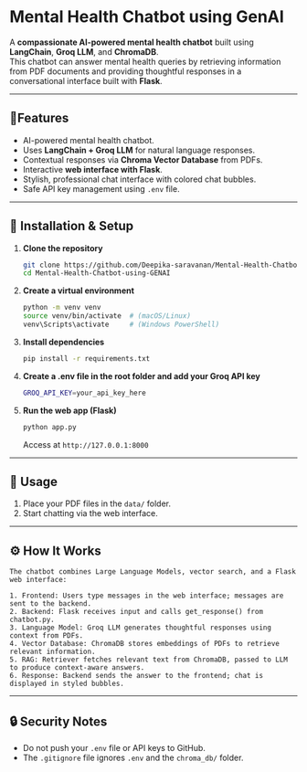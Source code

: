 # Mental Health Chatbot using GenAI

A **compassionate AI-powered mental health chatbot** built using **LangChain**, **Groq LLM**, and **ChromaDB**.  
This chatbot can answer mental health queries by retrieving information from PDF documents and providing thoughtful responses in a conversational interface built with **Flask**.

---

## 🔧Features

- AI-powered mental health chatbot.
- Uses **LangChain + Groq LLM** for natural language responses.
- Contextual responses via **Chroma Vector Database** from PDFs.
- Interactive **web interface with Flask**.
- Stylish, professional chat interface with colored chat bubbles.
- Safe API key management using `.env` file.

---

## 🚀 Installation & Setup

1. **Clone the repository**

   ```bash
   git clone https://github.com/Deepika-saravanan/Mental-Health-Chatbot-using-GENAI.git
   cd Mental-Health-Chatbot-using-GENAI
   ```
   
2. **Create a virtual environment**

   ```bash
   python -m venv venv
   source venv/bin/activate  # (macOS/Linux)
   venv\Scripts\activate     # (Windows PowerShell)
   ```

3. **Install dependencies**

   ```bash
   pip install -r requirements.txt
   ```

4. **Create a .env file in the root folder and add your Groq API key**

   ```bash
   GROQ_API_KEY=your_api_key_here
   ```
5. **Run the web app (Flask)**

   ```bash
   python app.py
   ```

   Access at `http://127.0.0.1:8000` 

---

## 📝 Usage

1. Place your PDF files in the `data/` folder.
2. Start chatting via the web interface.

---

## ⚙️ How It Works

```text
The chatbot combines Large Language Models, vector search, and a Flask web interface:

1. Frontend: Users type messages in the web interface; messages are sent to the backend.
2. Backend: Flask receives input and calls get_response() from chatbot.py.
3. Language Model: Groq LLM generates thoughtful responses using context from PDFs.
4. Vector Database: ChromaDB stores embeddings of PDFs to retrieve relevant information.
5. RAG: Retriever fetches relevant text from ChromaDB, passed to LLM to produce context-aware answers.
6. Response: Backend sends the answer to the frontend; chat is displayed in styled bubbles.

```

---

## 🔒 Security Notes
- Do not push your `.env` file or API keys to GitHub.
- The `.gitignore` file ignores `.env` and the `chroma_db/` folder.
